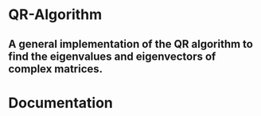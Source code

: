 # QR-Algorithm

## A general implementation of the QR algorithm to find the eigenvalues and eigenvectors of complex matrices.

# Documentation 
